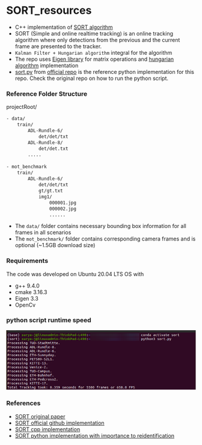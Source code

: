 # SORT_resources
- C++ implementation of [SORT algorithm](https://arxiv.org/abs/1602.00763)
- SORT (Simple and online realtime tracking) is an online tracking algorithm where only detections from the previous and the current frame are presented to the tracker.
- `Kalman Filter + Hungarian algorithm` integral for  the algorithm
- The repo uses [Eigen library](https://eigen.tuxfamily.org/index.php?title=Main_Page) for matrix operations and [hungarian algorithm](https://github.com/suryajayaraman/hungarianAlgorithm) implementation
- [sort.py](scripts/sort.py) from [official repo](https://github.com/abewley/sort) is the reference python implementation for this repo. Check the original repo on how to run the python script.
 

### Reference Folder Structure
projectRoot/
    
    - data/
        train/
            ADL-Rundle-6/
                det/det/txt
            ADL-Rundle-8/
                det/det.txt
            .....

    - mot_benchmark
        train/
            ADL-Rundle-6/
                det/det/txt
                gt/gt.txt
                img1/
                    000001.jpg
                    000002.jpg
                    ......

- The `data/` folder contains necessary bounding box information for all frames in all scenarios
- The `mot_benchmark/` folder contains corresponding 
camera frames and is optional (~1.5GB download size)


### Requirements
The code was developed on Ubuntu 20.04 LTS OS with
- g++ 9.4.0
- cmake 3.16.3
- Eigen 3.3
- OpenCv 



### python script runtime speed
![pyScriptRunTime](images/pyScriptRunTime.png)



### References
- [SORT original paper](https://arxiv.org/abs/1602.00763)
- [SORT official github implementation](https://github.com/abewley/sort)
- [SORT cpp implementation](https://github.com/yasenh/sort-cpp)
- [SORT python implementation with importance to reidentification](https://github.com/danbochman/SORT)
